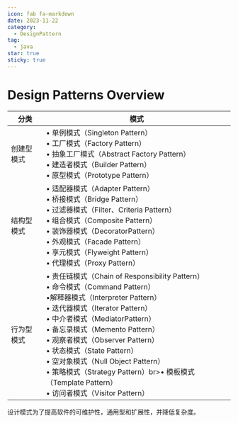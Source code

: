 ```yaml
---
icon: fab fa-markdown
date: 2023-11-22
category:
  - DesignPattern
tag:
  - java
star: true
sticky: true
---
```


# Design Patterns Overview

| 分类 | 模式 |
| --- | --- |
| 创建型模式 | • 单例模式（Singleton Pattern）<br>• 工厂模式（Factory Pattern）<br>• 抽象工厂模式（Abstract Factory Pattern）<br>• 建造者模式（Builder Pattern）<br>• 原型模式（Prototype Pattern） |
| 结构型模式 | • 适配器模式（Adapter Pattern）<br>• 桥接模式（Bridge Pattern）<br>• 过滤器模式（Filter、Criteria Pattern）<br>• 组合模式（Composite Pattern）<br>• 装饰器模式（DecoratorPattern）<br>• 外观模式（Facade Pattern）<br>• 享元模式（Flyweight Pattern）<br>• 代理模式（Proxy Pattern） |
| 行为型模式 | • 责任链模式（Chain of Responsibility Pattern）<br>• 命令模式（Command Pattern）<br>•解释器模式（Interpreter Pattern）<br>• 迭代器模式（Iterator Pattern）<br>• 中介者模式（MediatorPattern）<br>• 备忘录模式（Memento Pattern）<br>• 观察者模式（Observer Pattern）<br>• 状态模式（State Pattern）<br>• 空对象模式（Null Object Pattern）<br>• 策略模式（Strategy Pattern）br>• 模板模式（Template Pattern）<br>• 访问者模式（Visitor Pattern） |

设计模式为了提高软件的可维护性，通用型和扩展性，并降低复杂度。